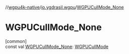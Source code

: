 //[wgpu4k-native](../../index.md)/[io.ygdrasil.wgpu](index.md)/[WGPUCullMode_None](-w-g-p-u-cull-mode_-none.md)

# WGPUCullMode_None

[common]\
const val [WGPUCullMode_None](-w-g-p-u-cull-mode_-none.md): [WGPUCullMode](-w-g-p-u-cull-mode/index.md)